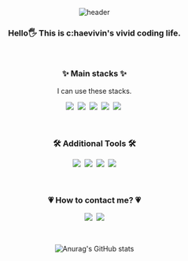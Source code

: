 <div align="center">

![header](https://capsule-render.vercel.app/api?type=waving&color=efbec4&height=400&section=header&text=C:HAEVIVIN&fontSize=90&animation=fadeIn&fontColor=303030)


<h3>Hello🖐 This is c:haevivin's vivid coding life.</h3>

<br>

### ✨ Main stacks ✨

<p>I can use these stacks.</p>

<p>
    <img src="https://img.shields.io/badge/HTML-E34F26?style=flat-square&logo=HTML5&logoColor=white"/>&nbsp <img src="https://img.shields.io/badge/CSS-1572B6?style=flat-square&logo=CSS3&logoColor=white"/>&nbsp <img src="https://img.shields.io/badge/JavaScript-F7DF1E?style=flat-square&logo=JavaScript&logoColor=white"/>&nbsp <img src="https://img.shields.io/badge/React-61DAFB?style=flat-square&logo=React&logoColor=white"/>&nbsp <img src="https://img.shields.io/badge/Python-3776AB?style=flat-square&logo=Python&logoColor=white"/>&nbsp 
</p>

<br>

### 🛠 Additional Tools 🛠

<p>
    <img src="https://img.shields.io/badge/Notion-000000?style=flat-square&logo=Notion&logoColor=white"/>&nbsp <img src="https://img.shields.io/badge/GitHub-181717?style=flat-square&logo=GitHub&logoColor=white"/>&nbsp <img src="https://img.shields.io/badge/Photoshop-31A8FF?style=flat-square&logo=Adobe photoshop&logoColor=white"/>&nbsp <img src="https://img.shields.io/badge/VScode-007ACC?style=flat-square&logo=Visual Studio Code&logoColor=white"/>
</p>

<br>

### 💗 How to contact me? 💗

<p>
    <a href="https://chaevivin.tistory.com/" target="_blank"><img src="https://img.shields.io/badge/Tech Blog-efbec4?style=flat-square&logo=&logoColor=white"/></a>&nbsp <img src="https://img.shields.io/badge/chaevivin@gmail.com-EA4335?style=flat-square&logo=Gmail&logoColor=white"/></a>
</p>

<br>

![Anurag's GitHub stats](https://github-readme-stats.vercel.app/api?username=chaevivin&show_icons=true&theme=dracula)

</div>

